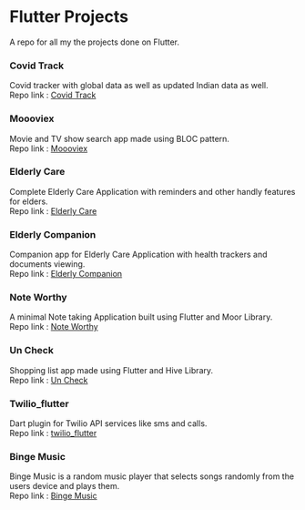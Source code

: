 # Flutter Projects 
A repo for all my the projects done on Flutter.

### Covid Track
Covid tracker with global data as well as updated Indian data as well.
<br>
Repo link : [Covid Track](https://github.com/adarshbalu/covid_track)

### Moooviex
Movie and TV show search app made using BLOC pattern.
<br>
Repo link : [Moooviex](https://github.com/adarshbalu/moooviex)

### Elderly Care
Complete Elderly Care Application with reminders and other handly features for elders.
<br>
Repo link : [Elderly Care](https://github.com/adarshbalu/elderly_app)

### Elderly Companion
Companion app for Elderly Care Application with health trackers and documents viewing.
<br>
Repo link : [Elderly Companion](https://github.com/adarshbalu/elderly_companion)

### Note Worthy
A minimal Note taking Application built using Flutter and Moor Library.
<br>
Repo link : [Note Worthy](https://github.com/adarshbalu/note_worthy)

### Un Check
Shopping list app made using Flutter and Hive Library.
<br>
Repo link : [Un Check](https://github.com/adarshbalu/un_check)


### Twilio_flutter
Dart plugin for Twilio API services like sms and calls.
<br>
Repo link : [twilio_flutter](https://github.com/adarshbalu/twilio_flutter)


### Binge Music
Binge Music is a random music player that selects songs randomly from the users device and plays them.
<br>
Repo link : [Binge Music](https://github.com/adarshbalu/binge_music)
